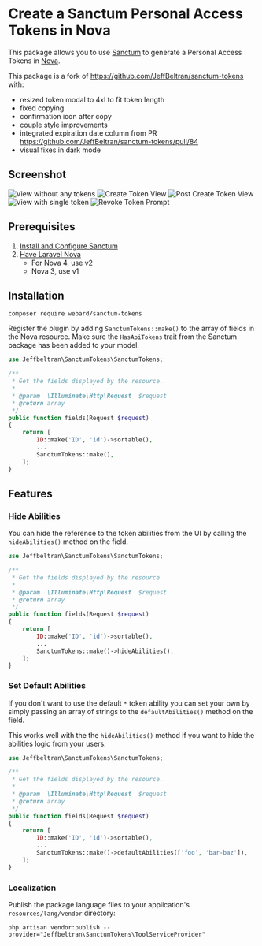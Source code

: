 # Create a Sanctum Personal Access Tokens in Nova

This package allows you to use [Sanctum](https://laravel.com/docs/7.x/sanctum) to generate a Personal Access Tokens in [Nova](https://nova.laravel.com/).

This package is a fork of https://github.com/JeffBeltran/sanctum-tokens with:
- resized token modal to 4xl to fit token length
- fixed copying
- confirmation icon after copy
- couple style improvements
- integrated expiration date column from PR https://github.com/JeffBeltran/sanctum-tokens/pull/84
- visual fixes in dark mode

## Screenshot

![View without any tokens](https://user-images.githubusercontent.com/22965241/175853019-a161fd10-5fde-4895-a094-26a7555f45dc.png)
![Create Token View](https://user-images.githubusercontent.com/22965241/175853009-68f7d0bc-087a-49af-bbec-2d237e0330b7.png)
![Post Create Token View](https://user-images.githubusercontent.com/22965241/175853005-466ccddb-4c25-42a0-9af0-42a4a088d249.png)
![View with single token](https://user-images.githubusercontent.com/22965241/175852995-5431d46f-daec-4831-9596-8d551a050286.png)
![Revoke Token Prompt](https://user-images.githubusercontent.com/22965241/175853279-fdd28f9c-d6ae-4abb-b769-12fc70cf2b23.png)

## Prerequisites

1. [Install and Configure Sanctum](https://laravel.com/docs/7.x/sanctum#installation)
2. [Have Laravel Nova](https://nova.laravel.com/)
   - For Nova 4, use v2
   - Nova 3, use v1

## Installation

```
composer require webard/sanctum-tokens
```

Register the plugin by adding `SanctumTokens::make()` to the array of fields in the Nova resource. Make sure the
`HasApiTokens` trait from the Sanctum package has been added to your model.

```php
use Jeffbeltran\SanctumTokens\SanctumTokens;

/**
 * Get the fields displayed by the resource.
 *
 * @param  \Illuminate\Http\Request  $request
 * @return array
 */
public function fields(Request $request)
{
    return [
        ID::make('ID', 'id')->sortable(),
        ...
        SanctumTokens::make(),
    ];
}

```

## Features

### Hide Abilities

You can hide the reference to the token abilities from the UI by calling the `hideAbilities()` method on the field.

```php
use Jeffbeltran\SanctumTokens\SanctumTokens;

/**
 * Get the fields displayed by the resource.
 *
 * @param  \Illuminate\Http\Request  $request
 * @return array
 */
public function fields(Request $request)
{
    return [
        ID::make('ID', 'id')->sortable(),
        ...
        SanctumTokens::make()->hideAbilities(),
    ];
}

```

### Set Default Abilities

If you don't want to use the default `*` token ability you can set your own by simply passing an array of strings to the `defaultAbilities()` method on the field.

This works well with the the `hideAbilities()` method if you want to hide the abilities logic from your users.

```php
use Jeffbeltran\SanctumTokens\SanctumTokens;

/**
 * Get the fields displayed by the resource.
 *
 * @param  \Illuminate\Http\Request  $request
 * @return array
 */
public function fields(Request $request)
{
    return [
        ID::make('ID', 'id')->sortable(),
        ...
        SanctumTokens::make()->defaultAbilities(['foo', 'bar-baz']),
    ];
}

```

### Localization

Publish the package language files to your application's `resources/lang/vendor` directory:

```
php artisan vendor:publish --provider="Jeffbeltran\SanctumTokens\ToolServiceProvider"
```
